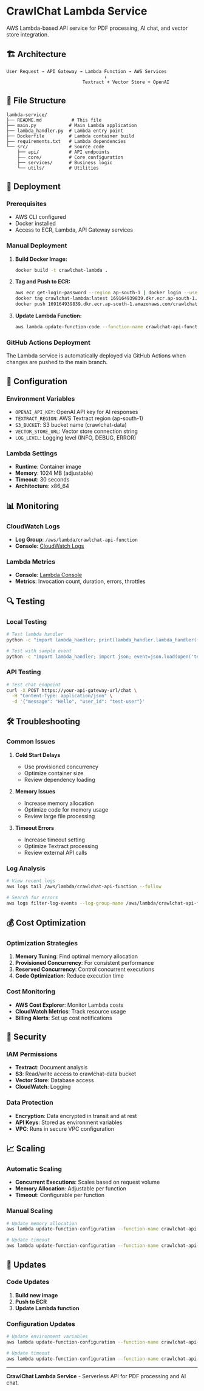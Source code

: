 # CrawlChat Lambda Service

AWS Lambda-based API service for PDF processing, AI chat, and vector store integration.

## 🏗️ Architecture

```
User Request → API Gateway → Lambda Function → AWS Services
                                    ↓
                            Textract + Vector Store + OpenAI
```

## 📁 File Structure

```
lambda-service/
├── README.md           # This file
├── main.py            # Main Lambda application
├── lambda_handler.py  # Lambda entry point
├── Dockerfile         # Lambda container build
├── requirements.txt   # Lambda dependencies
└── src/               # Source code
    ├── api/           # API endpoints
    ├── core/          # Core configuration
    ├── services/      # Business logic
    └── utils/         # Utilities
```

## 🚀 Deployment

### Prerequisites
- AWS CLI configured
- Docker installed
- Access to ECR, Lambda, API Gateway services

### Manual Deployment

1. **Build Docker Image:**
   ```bash
   docker build -t crawlchat-lambda .
   ```

2. **Tag and Push to ECR:**
   ```bash
   aws ecr get-login-password --region ap-south-1 | docker login --username AWS --password-stdin 169164939839.dkr.ecr.ap-south-1.amazonaws.com
   docker tag crawlchat-lambda:latest 169164939839.dkr.ecr.ap-south-1.amazonaws.com/crawlchat-lambda:latest
   docker push 169164939839.dkr.ecr.ap-south-1.amazonaws.com/crawlchat-lambda:latest
   ```

3. **Update Lambda Function:**
   ```bash
   aws lambda update-function-code --function-name crawlchat-api-function --image-uri 169164939839.dkr.ecr.ap-south-1.amazonaws.com/crawlchat-lambda:latest
   ```

### GitHub Actions Deployment
The Lambda service is automatically deployed via GitHub Actions when changes are pushed to the main branch.

## 🔧 Configuration

### Environment Variables
- `OPENAI_API_KEY`: OpenAI API key for AI responses
- `TEXTRACT_REGION`: AWS Textract region (ap-south-1)
- `S3_BUCKET`: S3 bucket name (crawlchat-data)
- `VECTOR_STORE_URL`: Vector store connection string
- `LOG_LEVEL`: Logging level (INFO, DEBUG, ERROR)

### Lambda Settings
- **Runtime**: Container image
- **Memory**: 1024 MB (adjustable)
- **Timeout**: 30 seconds
- **Architecture**: x86_64

## 📊 Monitoring

### CloudWatch Logs
- **Log Group**: `/aws/lambda/crawlchat-api-function`
- **Console**: [CloudWatch Logs](https://console.aws.amazon.com/cloudwatch/home?region=ap-south-1#logsV2:log-groups/log-group/aws/lambda/crawlchat-api-function)

### Lambda Metrics
- **Console**: [Lambda Console](https://console.aws.amazon.com/lambda/home?region=ap-south-1#/functions/crawlchat-api-function)
- **Metrics**: Invocation count, duration, errors, throttles

## 🔍 Testing

### Local Testing
```bash
# Test lambda handler
python -c "import lambda_handler; print(lambda_handler.lambda_handler({}, {}))"

# Test with sample event
python -c "import lambda_handler; import json; event=json.load(open('test_event.json')); print(lambda_handler.lambda_handler(event, {}))"
```

### API Testing
```bash
# Test chat endpoint
curl -X POST https://your-api-gateway-url/chat \
  -H "Content-Type: application/json" \
  -d '{"message": "Hello", "user_id": "test-user"}'
```

## 🛠️ Troubleshooting

### Common Issues

1. **Cold Start Delays**
   - Use provisioned concurrency
   - Optimize container size
   - Review dependency loading

2. **Memory Issues**
   - Increase memory allocation
   - Optimize code for memory usage
   - Review large file processing

3. **Timeout Errors**
   - Increase timeout setting
   - Optimize Textract processing
   - Review external API calls

### Log Analysis
```bash
# View recent logs
aws logs tail /aws/lambda/crawlchat-api-function --follow

# Search for errors
aws logs filter-log-events --log-group-name /aws/lambda/crawlchat-api-function --filter-pattern "ERROR"
```

## 💰 Cost Optimization

### Optimization Strategies
1. **Memory Tuning**: Find optimal memory allocation
2. **Provisioned Concurrency**: For consistent performance
3. **Reserved Concurrency**: Control concurrent executions
4. **Code Optimization**: Reduce execution time

### Cost Monitoring
- **AWS Cost Explorer**: Monitor Lambda costs
- **CloudWatch Metrics**: Track resource usage
- **Billing Alerts**: Set up cost notifications

## 🔐 Security

### IAM Permissions
- **Textract**: Document analysis
- **S3**: Read/write access to crawlchat-data bucket
- **Vector Store**: Database access
- **CloudWatch**: Logging

### Data Protection
- **Encryption**: Data encrypted in transit and at rest
- **API Keys**: Stored as environment variables
- **VPC**: Runs in secure VPC configuration

## 📈 Scaling

### Automatic Scaling
- **Concurrent Executions**: Scales based on request volume
- **Memory Allocation**: Adjustable per function
- **Timeout**: Configurable per function

### Manual Scaling
```bash
# Update memory allocation
aws lambda update-function-configuration --function-name crawlchat-api-function --memory-size 2048

# Update timeout
aws lambda update-function-configuration --function-name crawlchat-api-function --timeout 60
```

## 🔄 Updates

### Code Updates
1. **Build new image**
2. **Push to ECR**
3. **Update Lambda function**

### Configuration Updates
```bash
# Update environment variables
aws lambda update-function-configuration --function-name crawlchat-api-function --environment Variables='{"KEY":"VALUE"}'

# Update timeout
aws lambda update-function-configuration --function-name crawlchat-api-function --timeout 30
```

---

**CrawlChat Lambda Service** - Serverless API for PDF processing and AI chat. 